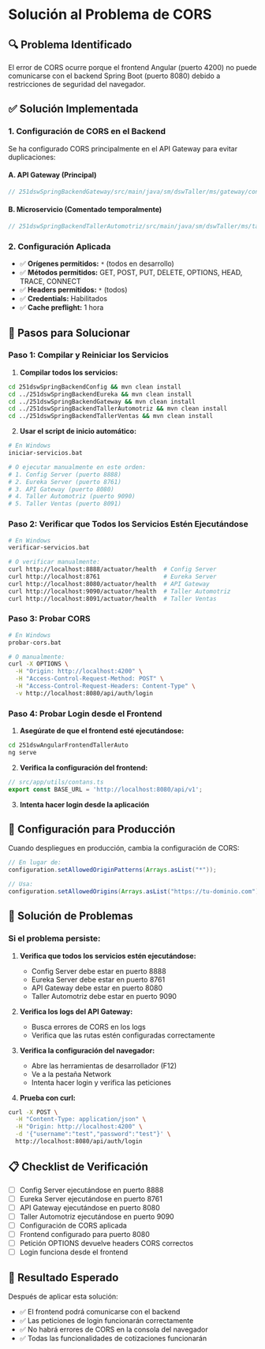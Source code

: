 # Solución al Problema de CORS

## 🔍 **Problema Identificado**
El error de CORS ocurre porque el frontend Angular (puerto 4200) no puede comunicarse con el backend Spring Boot (puerto 8080) debido a restricciones de seguridad del navegador.

## ✅ **Solución Implementada**

### 1. **Configuración de CORS en el Backend**

Se ha configurado CORS principalmente en el API Gateway para evitar duplicaciones:

#### A. API Gateway (Principal)
```java
// 251dswSpringBackendGateway/src/main/java/sm/dswTaller/ms/gateway/config/CorsConfig.java
```

#### B. Microservicio (Comentado temporalmente)
```java
// 251dswSpringBackendTallerAutomotriz/src/main/java/sm/dswTaller/ms/tallerAutomotriz/config/CorsConfig.java
```

### 2. **Configuración Aplicada**

- ✅ **Orígenes permitidos:** `*` (todos en desarrollo)
- ✅ **Métodos permitidos:** GET, POST, PUT, DELETE, OPTIONS, HEAD, TRACE, CONNECT
- ✅ **Headers permitidos:** `*` (todos)
- ✅ **Credentials:** Habilitados
- ✅ **Cache preflight:** 1 hora

## 🚀 **Pasos para Solucionar**

### Paso 1: Compilar y Reiniciar los Servicios

1. **Compilar todos los servicios:**
```bash
cd 251dswSpringBackendConfig && mvn clean install
cd ../251dswSpringBackendEureka && mvn clean install
cd ../251dswSpringBackendGateway && mvn clean install
cd ../251dswSpringBackendTallerAutomotriz && mvn clean install
cd ../251dswSpringBackendTallerVentas && mvn clean install
```

2. **Usar el script de inicio automático:**
```bash
# En Windows
iniciar-servicios.bat

# O ejecutar manualmente en este orden:
# 1. Config Server (puerto 8888)
# 2. Eureka Server (puerto 8761)
# 3. API Gateway (puerto 8080)
# 4. Taller Automotriz (puerto 9090)
# 5. Taller Ventas (puerto 8091)
```

### Paso 2: Verificar que Todos los Servicios Estén Ejecutándose

```bash
# En Windows
verificar-servicios.bat

# O verificar manualmente:
curl http://localhost:8888/actuator/health  # Config Server
curl http://localhost:8761                  # Eureka Server
curl http://localhost:8080/actuator/health  # API Gateway
curl http://localhost:9090/actuator/health  # Taller Automotriz
curl http://localhost:8091/actuator/health  # Taller Ventas
```

### Paso 3: Probar CORS

```bash
# En Windows
probar-cors.bat

# O manualmente:
curl -X OPTIONS \
  -H "Origin: http://localhost:4200" \
  -H "Access-Control-Request-Method: POST" \
  -H "Access-Control-Request-Headers: Content-Type" \
  -v http://localhost:8080/api/auth/login
```

### Paso 4: Probar Login desde el Frontend

1. **Asegúrate de que el frontend esté ejecutándose:**
```bash
cd 251dswAngularFrontendTallerAuto
ng serve
```

2. **Verifica la configuración del frontend:**
```typescript
// src/app/utils/contans.ts
export const BASE_URL = 'http://localhost:8080/api/v1';
```

3. **Intenta hacer login desde la aplicación**

## 🔧 **Configuración para Producción**

Cuando despliegues en producción, cambia la configuración de CORS:

```java
// En lugar de:
configuration.setAllowedOriginPatterns(Arrays.asList("*"));

// Usa:
configuration.setAllowedOrigins(Arrays.asList("https://tu-dominio.com"));
```

## 🐛 **Solución de Problemas**

### Si el problema persiste:

1. **Verifica que todos los servicios estén ejecutándose:**
   - Config Server debe estar en puerto 8888
   - Eureka Server debe estar en puerto 8761
   - API Gateway debe estar en puerto 8080
   - Taller Automotriz debe estar en puerto 9090

2. **Verifica los logs del API Gateway:**
   - Busca errores de CORS en los logs
   - Verifica que las rutas estén configuradas correctamente

3. **Verifica la configuración del navegador:**
   - Abre las herramientas de desarrollador (F12)
   - Ve a la pestaña Network
   - Intenta hacer login y verifica las peticiones

4. **Prueba con curl:**
```bash
curl -X POST \
  -H "Content-Type: application/json" \
  -H "Origin: http://localhost:4200" \
  -d '{"username":"test","password":"test"}' \
  http://localhost:8080/api/auth/login
```

## 📋 **Checklist de Verificación**

- [ ] Config Server ejecutándose en puerto 8888
- [ ] Eureka Server ejecutándose en puerto 8761
- [ ] API Gateway ejecutándose en puerto 8080
- [ ] Taller Automotriz ejecutándose en puerto 9090
- [ ] Configuración de CORS aplicada
- [ ] Frontend configurado para puerto 8080
- [ ] Petición OPTIONS devuelve headers CORS correctos
- [ ] Login funciona desde el frontend

## 🎯 **Resultado Esperado**

Después de aplicar esta solución:
- ✅ El frontend podrá comunicarse con el backend
- ✅ Las peticiones de login funcionarán correctamente
- ✅ No habrá errores de CORS en la consola del navegador
- ✅ Todas las funcionalidades de cotizaciones funcionarán 
